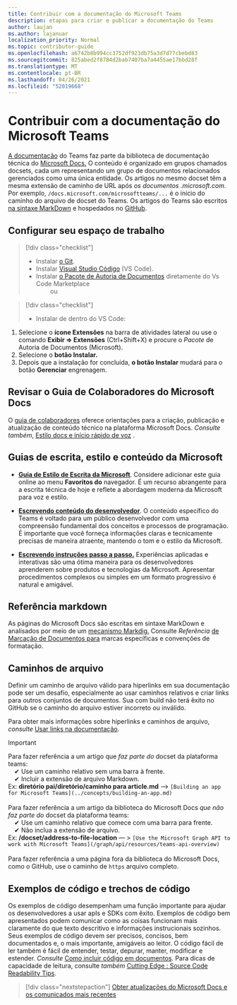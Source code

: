 ```yaml
---
title: Contribuir com a documentação do Microsoft Teams
description: etapas para criar e publicar a documentação do Teams
author: laujan
ms.author: lajanuar
localization_priority: Normal
ms.topic: contributor-guide
ms.openlocfilehash: a6742b8b994cc3752df923db75a3d7d77cbebd83
ms.sourcegitcommit: 825abed2f8784d2bab7407ba7a4455ae17bbd28f
ms.translationtype: MT
ms.contentlocale: pt-BR
ms.lasthandoff: 04/26/2021
ms.locfileid: "52019668"
---
```

# <a name="contributing-to-microsoft-teams-documentation"></a>Contribuir com a documentação do Microsoft Teams

[A documentação](/microsoftteams/platform/overview) do Teams faz parte da biblioteca de documentação técnica do [Microsoft Docs.](https://docs.microsoft.com/) O conteúdo é organizado em grupos chamados docsets, cada um representando um grupo de documentos relacionados gerenciados como uma única entidade. Os artigos no mesmo docset têm a mesma extensão de caminho de URL após *os documentos <span></span> .microsoft.com*.  Por exemplo,  `/docs.microsoft.com/microsoftteams/...`   é o início do caminho do arquivo de docset do Teams. Os artigos do Teams são escritos  [na sintaxe MarkDown](#markdown-reference) e hospedados no [GitHub](https://github.com/MicrosoftDocs/msteams-docs/tree/master/msteams-platform).

## <a name="set-up-your-workspace"></a>Configurar seu espaço de trabalho

> [!div class="checklist"]
>
> * Instalar [o Git](https://git-scm.com/book/en/v2/Getting-Started-Installing-Git).
> * Instalar [Visual Studio Código](https://code.visualstudio.com/) (VS Code).
> * Instalar [o Pacote de Autoria de Documentos](https://marketplace.visualstudio.com/items?itemName=docsmsft.docs-authoring-pack) diretamente do Vs Code Marketplace
<br>&emsp;&emsp; ou

> [!div class="checklist"]
>
> * Instalar de dentro do VS Code:

   1. Selecione o **ícone Extensões** na barra de atividades lateral ou use o comando **Exibir => Extensões** (Ctrl+Shift+X) e procure o *Pacote* de Autoria de Documentos (Microsoft).
   1. Selecione o **botão Instalar.**
   1. Depois que a instalação for concluída, **o botão Instalar** mudará para o botão **Gerenciar** engrenagem.

## <a name="review-the-microsoft-docs-contributors-guide"></a>Revisar o Guia de Colaboradores do Microsoft Docs

O [guia de colaboradores](/contribute) oferece orientações para a criação, publicação e atualização de conteúdo técnico na plataforma Microsoft Docs. *Consulte também*, [Estilo docs e início rápido de voz](/contribute/style-quick-start) .

## <a name="microsoft-writing-style-and-content-guides"></a>Guias de escrita, estilo e conteúdo da Microsoft

* **[Guia de Estilo de Escrita da Microsoft](/style-guide/welcome)**. Considere adicionar este guia online ao menu **Favoritos do** navegador. É um recurso abrangente para a escrita técnica de hoje e reflete a abordagem moderna da Microsoft para voz e estilo.

* **[Escrevendo conteúdo do desenvolvedor](/style-guide/developer-content/)**. O conteúdo específico do Teams é voltado para um público desenvolvedor com uma compreensão fundamental dos conceitos e processos de programação. É importante que você forneça informações claras e tecnicamente precisas de maneira atraente, mantendo o tom e o estilo da Microsoft.

* **[Escrevendo instruções passo a passo.](/style-guide/procedures-instructions/writing-step-by-step-instructions)** Experiências aplicadas e interativas são uma ótima maneira para os desenvolvedores aprenderem sobre produtos e tecnologias da Microsoft. Apresentar procedimentos complexos ou simples em um formato progressivo é natural e amigável.

## <a name="markdown-reference"></a>Referência markdown

 As páginas do Microsoft Docs são escritas em sintaxe MarkDown e analisados por meio de um [mecanismo Markdig.](https://github.com/lunet-io/markdig) Consulte *Referência* [de Marcação de Documentos para](/contribute/markdown-reference) marcas específicas e convenções de formatação.

## <a name="file-paths"></a>Caminhos de arquivo

Definir um caminho de arquivo válido para hiperlinks em sua documentação pode ser um desafio, especialmente ao usar caminhos relativos e criar links para outros conjuntos de documentos.  Sua com build não terá êxito no GitHub se o caminho do arquivo estiver incorreto ou inválido.

Para obter mais informações sobre hiperlinks e caminhos de arquivo, *consulte* [Usar links na documentação](/contribute/how-to-write-links).

>[!IMPORTANT]
> Para fazer referência a um artigo que *faz parte do* docset da plataforma teams:<br>
> &emsp;&#x2714; Use um caminho relativo sem uma barra à frente.<br>
> &emsp;&#x2714; Incluir a extensão de arquivo Markdown.<br>
>Ex:  **diretório pai/diretório/caminho para article.md** —> `[Building an app for Microsoft Teams](../concepts/building-an-app.md)` <br><br>
> Para fazer referência a um artigo da biblioteca do Microsoft Docs *que não faz parte do* docset da plataforma teams:<br>
> &emsp;&#x2714; Use um caminho relativo que comece com uma barra para frente.<br>
> &emsp;&#x2714; Não inclua a extensão de arquivo. <br> Ex:  **/docset/address-to-file-location** — > `[Use the Microsoft Graph API to work with Microsoft Teams](/graph/api/resources/teams-api-overview)`<br><br>
> Para fazer referência a uma página fora da biblioteca do Microsoft Docs, como o GitHub, use o caminho de `https` arquivo completo.<br>

## <a name="code-samples-and-snippets"></a>Exemplos de código e trechos de código

Os exemplos de código desempenham uma função importante para ajudar os desenvolvedores a usar apIs e SDKs com êxito. Exemplos de código bem apresentados podem comunicar como as coisas funcionam mais claramente do que texto descritivo e informações instrucionais sozinhos. Seus exemplos de código devem ser precisos, concisos, bem documentados e, o mais importante, amigáveis ao leitor. O código fácil de ler também é fácil de entender, testar, depurar, manter, modificar e estender. *Consulte* [Como incluir código em documentos](/contribute/code-in-docs). Para dicas de capacidade de leitura, consulte *também* [Cutting Edge : Source Code Readability Tips](/archive/msdn-magazine/2014/october/cutting-edge-source-code-readability-tips).

> [!div class="nextstepaction"]
> [Obter atualizações do Microsoft Docs e os comunicados mais recentes](/teamblog)
